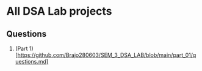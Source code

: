 # All DSA Lab projects
## Questions

1. (Part 1)[https://github.com/Brajo280603/SEM_3_DSA_LAB/blob/main/part_01/questions.md]
